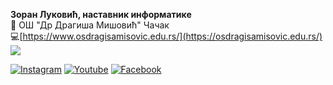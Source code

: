 **Зоран Луковић, наставник информатике**\
:office: ОШ "Др Драгиша Мишовић" Чачак</br>
:computer:[https://www.osdragisamisovic.edu.rs/](https://osdragisamisovic.edu.rs/)</br>
![](https://komarev.com/ghpvc/?zoranlukovic&style=flat-square)


[![Instagram](https://user-images.githubusercontent.com/96352499/217493357-24fc0189-6cd2-4b96-a2da-801a9cf00c14.png)](https://osdragisamisovic.edu.rs/)
[![Youtube](https://user-images.githubusercontent.com/96352499/217493380-4971a232-8e41-4ca6-bf62-28ac36b79a76.png)](https://osdragisamisovic.edu.rs/)
[![Facebook](https://user-images.githubusercontent.com/96352499/217493406-0434b2ad-7e9c-4b2b-9fb1-7ca393096e0d.png)](https://osdragisamisovic.edu.rs/)
